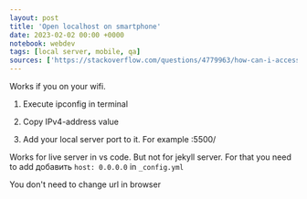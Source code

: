```yaml
---
layout: post
title: 'Open localhost on smartphone'
date: 2023-02-02 00:00 +0000
notebook: webdev
tags: [local server, mobile, qa]
sources: ['https://stackoverflow.com/questions/4779963/how-can-i-access-my-localhost-from-my-android-device/4779992#4779992']
---
```

Works if you on your wifi.

1. Execute ipconfig in terminal

2. Copy IPv4-address value

3. Add your local server port to it. For example :5500/ 

Works for live server in vs code. But not for jekyll server. For that you need to add добавить `host: 0.0.0.0` in `_config.yml`

You don't need to change url in browser